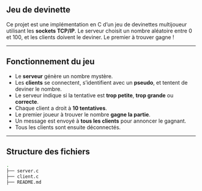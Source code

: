 ## Jeu de devinette

Ce projet est une implémentation en C d’un jeu de devinettes multijoueur utilisant les **sockets TCP/IP**. Le serveur choisit un nombre aléatoire entre 0 et 100, et les clients doivent le deviner. Le premier à trouver gagne !

---

##  Fonctionnement du jeu

- Le **serveur** génère un nombre mystère.
- Les **clients** se connectent, s’identifient avec un **pseudo**, et tentent de deviner le nombre.
- Le serveur indique si la tentative est **trop petite**, **trop grande** ou **correcte**.
- Chaque client a droit à **10 tentatives**.
- Le premier joueur à trouver le nombre **gagne la partie**.
- Un message est envoyé à **tous les clients** pour annoncer le gagnant.
- Tous les clients sont ensuite déconnectés.

---

##  Structure des fichiers

```bash
.
├── server.c     
├── client.c     
├── README.md   